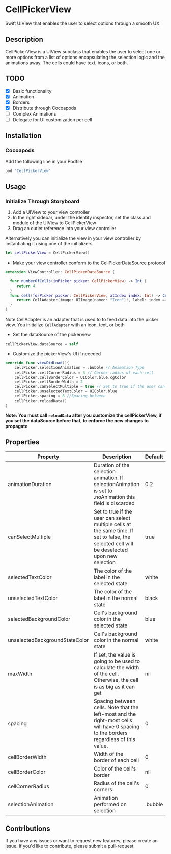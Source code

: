 # CellPickerView
Swift UIView that enables the user to select options through a smooth UX.

## Description
CellPickerView is a UIView subclass that enables the user to select one or more options from a list of options encapsulating the selection logic and the animations away. The cells could have text, icons, or both.

## TODO
- [X] Basic functionality
- [X] Animation
- [X] Borders
- [X] Distribute through Cocoapods
- [ ] Complex Animations
- [ ] Delegate for UI customization per cell

## Installation

### Cocoapods

Add the following line in your Podfile

```ruby
pod 'CellPickerView'
```

## Usage

### Initialize Through Storyboard

1. Add a UIView to your view controller
2. In the right sidebar, under the identity inspector, set the class and module of the UIView to CellPickerView 
3. Drag an outlet reference into your view controller

Alternatively you can initialize the view in your view controller by instantiating it using one of the initializers

```Swift
let cellPickerView = CellPickerView()
```

* Make your view controller conform to the CellPickerDataSource protocol
```Swift
extension ViewController: CellPickerDataSource {

  func numberOfCells(inPicker picker: CellPickerView) -> Int {
     return 4
  }
  func cell(forPicker picker: CellPickerView, atIndex index: Int) -> CellAdapter {
     return CellAdapter(image: UIImage(named: "Icon")!, label: index == 0 ? "Foo")
  }
}
```
Note CellAdapter is an adapter that is used to to feed data into the picker view. You initialize ```CellAdapter``` with an icon, text, or both

* Set the dataSource of the pickerview
```Swift
cellPickerView.dataSource = self
```

* Customize the pickerView's UI if neeeded

```Swift
override func viewDidLoad(){
    cellPicker.selectionAnimation = .bubble // Animation Type
    cellPicker.cellCornerRadius = 3 // Corner radius of each cell
    cellPicker.cellBorderColor = UIColor.blue.cgColor
    cellPicker.cellBorderWidth = 2
    cellPicker.canSelectMultiple = true // Set to true if the user can select multiple cells at the same time. If set to false the user's selection will be deselected upon new selection.
    cellPicker.unselectedTextColor = UIColor.blue
    cellPicker.spacing = 8 //Spacing between 
    cellPicker.reloadData()
}
```
**Note: You must call ```reloadData``` after you customize the cellPickerView, if you set the dataSource before that, to enforce the new changes to propagate**

## Properties

| Property                       | Description                                                                                                                                  | Default |
|--------------------------------|----------------------------------------------------------------------------------------------------------------------------------------------|---------|
| animationDuration              | Duration of the selection animation. If selectionAnimation is set to .noAnimation this field is discarded                                    | 0.2     |
| canSelectMultiple              | Set to true if the user can select multiple cells at the same time. If set to false, the selected cell will be deselected upon new selection | true    |
| selectedTextColor              | The color of the label in the selected state                                                                                                 | white   |
| unselectedTextColor            | The color of the label in the normal state                                                                                                   | black   |
| selectedBackgroundColor        | Cell's background color in the selected state                                                                                                | blue    |
| unselectedBackgroundStateColor | Cell's background color in the normal state                                                                                                  | white   |
| maxWidth                       | If set, the value is going to be used to calculate the width of the cell. Otherwise, the cell is as big as it can get                        | nil     |
| spacing                        | Spacing between cells. Note that the left-most and the right-most cells will have 0 spacing to the borders regardless of this value.         | 0       |
| cellBorderWidth                | Width of the border of each cell                                                                                                             | 0       |
| cellBorderColor                | Color of the cell's border                                                                                                                   | nil     |
| cellCornerRadius               | Radius of the cell's corners                                                                                                                 | 0       |
| selectionAnimation             | Animation performed on selection                                                                                                             | .bubble |

## Contributions
If you have any issues or want to request new features, please create an issue. If you'd like to contribute, please submit a pull-request.
